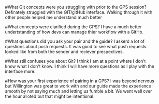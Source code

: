 #What Git concepts were you struggling with prior to the GPS session?
Definately struggled with the GIT/gitHub interface. Walking through it with other people helped me understand much better

#What concepts were clarified during the GPS?
I have a much better undertstanding of how devs can manage thier workflow  with a GitHb.

#What questions did you ask your pair and the guide?
I askerd a lot of questions about push requests. It was good to see what push requests looked like from both the sender and reciever prespectives.

#What still confuses you about Git?
I think I am at a point where I don't know what I don't know. I think I will have more questions as I play with the interface more.

#How was your first experience of pairing in a GPS?
I was beyond nervous but Willington was great to work with and our guide made the experience smooth by not saying much and letting us fumble a bit. We went well over the hour alloted but that might be intentional.